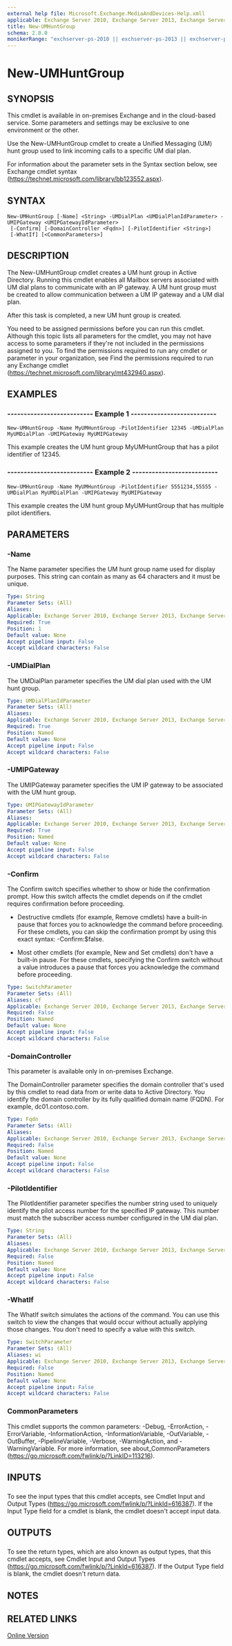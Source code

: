 ```yaml
---
external help file: Microsoft.Exchange.MediaAndDevices-Help.xmll
applicable: Exchange Server 2010, Exchange Server 2013, Exchange Server 2016, Exchange Online
title: New-UMHuntGroup
schema: 2.0.0
monikerRange: "exchserver-ps-2010 || exchserver-ps-2013 || exchserver-ps-2016 || exchonline-ps"
---
```


# New-UMHuntGroup

## SYNOPSIS
This cmdlet is available in on-premises Exchange and in the cloud-based service. Some parameters and settings may be exclusive to one environment or the other.

Use the New-UMHuntGroup cmdlet to create a Unified Messaging (UM) hunt group used to link incoming calls to a specific UM dial plan.

For information about the parameter sets in the Syntax section below, see Exchange cmdlet syntax (https://technet.microsoft.com/library/bb123552.aspx).

## SYNTAX

```
New-UMHuntGroup [-Name] <String> -UMDialPlan <UMDialPlanIdParameter> -UMIPGateway <UMIPGatewayIdParameter>
 [-Confirm] [-DomainController <Fqdn>] [-PilotIdentifier <String>]
 [-WhatIf] [<CommonParameters>]
```

## DESCRIPTION
The New-UMHuntGroup cmdlet creates a UM hunt group in Active Directory. Running this cmdlet enables all Mailbox servers associated with UM dial plans to communicate with an IP gateway. A UM hunt group must be created to allow communication between a UM IP gateway and a UM dial plan.

After this task is completed, a new UM hunt group is created.

You need to be assigned permissions before you can run this cmdlet. Although this topic lists all parameters for the cmdlet, you may not have access to some parameters if they're not included in the permissions assigned to you. To find the permissions required to run any cmdlet or parameter in your organization, see Find the permissions required to run any Exchange cmdlet (https://technet.microsoft.com/library/mt432940.aspx).

## EXAMPLES

### -------------------------- Example 1 --------------------------
```
New-UMHuntGroup -Name MyUMHuntGroup -PilotIdentifier 12345 -UMDialPlan MyUMDialPlan -UMIPGateway MyUMIPGateway
```

This example creates the UM hunt group MyUMHuntGroup that has a pilot identifier of 12345.

### -------------------------- Example 2 --------------------------
```
New-UMHuntGroup -Name MyUMHuntGroup -PilotIdentifier 5551234,55555 -UMDialPlan MyUMDialPlan -UMIPGateway MyUMIPGateway
```

This example creates the UM hunt group MyUMHuntGroup that has multiple pilot identifiers.

## PARAMETERS

### -Name
The Name parameter specifies the UM hunt group name used for display purposes. This string can contain as many as 64 characters and it must be unique.

```yaml
Type: String
Parameter Sets: (All)
Aliases:
Applicable: Exchange Server 2010, Exchange Server 2013, Exchange Server 2016, Exchange Online
Required: True
Position: 1
Default value: None
Accept pipeline input: False
Accept wildcard characters: False
```

### -UMDialPlan
The UMDialPlan parameter specifies the UM dial plan used with the UM hunt group.

```yaml
Type: UMDialPlanIdParameter
Parameter Sets: (All)
Aliases:
Applicable: Exchange Server 2010, Exchange Server 2013, Exchange Server 2016, Exchange Online
Required: True
Position: Named
Default value: None
Accept pipeline input: False
Accept wildcard characters: False
```

### -UMIPGateway
The UMIPGateway parameter specifies the UM IP gateway to be associated with the UM hunt group.

```yaml
Type: UMIPGatewayIdParameter
Parameter Sets: (All)
Aliases:
Applicable: Exchange Server 2010, Exchange Server 2013, Exchange Server 2016, Exchange Online
Required: True
Position: Named
Default value: None
Accept pipeline input: False
Accept wildcard characters: False
```

### -Confirm
The Confirm switch specifies whether to show or hide the confirmation prompt. How this switch affects the cmdlet depends on if the cmdlet requires confirmation before proceeding.

- Destructive cmdlets (for example, Remove cmdlets) have a built-in pause that forces you to acknowledge the command before proceeding. For these cmdlets, you can skip the confirmation prompt by using this exact syntax: -Confirm:$false.

- Most other cmdlets (for example, New and Set cmdlets) don't have a built-in pause. For these cmdlets, specifying the Confirm switch without a value introduces a pause that forces you acknowledge the command before proceeding.

```yaml
Type: SwitchParameter
Parameter Sets: (All)
Aliases: cf
Applicable: Exchange Server 2010, Exchange Server 2013, Exchange Server 2016, Exchange Online
Required: False
Position: Named
Default value: None
Accept pipeline input: False
Accept wildcard characters: False
```

### -DomainController
This parameter is available only in on-premises Exchange.

The DomainController parameter specifies the domain controller that's used by this cmdlet to read data from or write data to Active Directory. You identify the domain controller by its fully qualified domain name (FQDN). For example, dc01.contoso.com.

```yaml
Type: Fqdn
Parameter Sets: (All)
Aliases:
Applicable: Exchange Server 2010, Exchange Server 2013, Exchange Server 2016
Required: False
Position: Named
Default value: None
Accept pipeline input: False
Accept wildcard characters: False
```

### -PilotIdentifier
The PilotIdentifier parameter specifies the number string used to uniquely identify the pilot access number for the specified IP gateway. This number must match the subscriber access number configured in the UM dial plan.

```yaml
Type: String
Parameter Sets: (All)
Aliases:
Applicable: Exchange Server 2010, Exchange Server 2013, Exchange Server 2016, Exchange Online
Required: False
Position: Named
Default value: None
Accept pipeline input: False
Accept wildcard characters: False
```

### -WhatIf
The WhatIf switch simulates the actions of the command. You can use this switch to view the changes that would occur without actually applying those changes. You don't need to specify a value with this switch.

```yaml
Type: SwitchParameter
Parameter Sets: (All)
Aliases: wi
Applicable: Exchange Server 2010, Exchange Server 2013, Exchange Server 2016, Exchange Online
Required: False
Position: Named
Default value: None
Accept pipeline input: False
Accept wildcard characters: False
```

### CommonParameters
This cmdlet supports the common parameters: -Debug, -ErrorAction, -ErrorVariable, -InformationAction, -InformationVariable, -OutVariable, -OutBuffer, -PipelineVariable, -Verbose, -WarningAction, and -WarningVariable. For more information, see about_CommonParameters (https://go.microsoft.com/fwlink/p/?LinkID=113216).

## INPUTS

###  
To see the input types that this cmdlet accepts, see Cmdlet Input and Output Types (https://go.microsoft.com/fwlink/p/?LinkId=616387). If the Input Type field for a cmdlet is blank, the cmdlet doesn't accept input data.

## OUTPUTS

###  
To see the return types, which are also known as output types, that this cmdlet accepts, see Cmdlet Input and Output Types (https://go.microsoft.com/fwlink/p/?LinkId=616387). If the Output Type field is blank, the cmdlet doesn't return data.

## NOTES

## RELATED LINKS

[Online Version](https://technet.microsoft.com/library/4aaad0e7-7125-42d5-a51c-78f872f56594.aspx)
